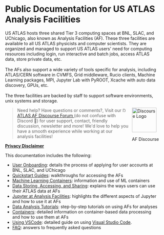 <style>
  #introMore {display: none;}
  #acctsMore {display: none;}
</style>

<script type="text/javascript" src="/tier3docs/scripts/readMoreOrLess.js"></script>

# Public Documentation for US ATLAS Analysis Facilities

US ATLAS hosts three shared Tier 3 computing spaces at BNL, SLAC, and UChicago, also known as Analysis Facilities (AF). These
three facilities are available to all US ATLAS physicists and computer scientists. They are
organized and managed to support US ATLAS users' need for computing resources including login,
run interactive and batch jobs, access ATLAS data, store private data, etc.
<br><br>
The AFs also support a wide variety of tools specific for analysis, including ATLAS/CERN
software in CVMFS, Grid middleware, Rucio clients, Machine Learning packages, MPI, Jupyter
Lab with PyROOT, Xcache with auto data discovery, GPUs, etc.
<br><br>
The three facilities are backed by staff to support software environments, unix systems and
storage.</span>


<div style="float:right; margin-left:10px;">
<a href="https://atlas-talk.sdcc.bnl.gov/">
<img src="images/discourse.png" style="width:80px; height:80px" alt="Discourse Logo" />
</a>
<p>AF Discourse</p>
</div>

>   Need help? Have questions or comments?, Visit our <img src="images/discourse.png" style="width:13px; height:13px" alt="Discourse Logo" /> [ATLAS AF Discourse Forum ](https://atlas-talk.sdcc.bnl.gov/) (do not confuse with Discord 👾) 
>    for user support, contact, friendly discussion, newsletter and more! We'd love to help you have a smooth experience while working at our analysis facilities!

<b>[Privacy Disclaimer](privacyDisclaimer)</b>

This documentation includes the following:

+ [User Onboarding](UserOnboarding/account): details the process of applying for user accounts at BNL, SLAC, and UChicago
+ [Quickstart Guides](sshlogin/sshlogin2BNL): walkthroughs for accessing the AFs
+ [Machine Learning Containers](ML-Containers/info.md): information and use of ML containers
+ [Data Storing, Accessing, and Sharing](doma/DataSharing/): explains the ways users can use their ATLAS data at AFs
+ [Jupyter at Analysis Facilities](jupyter/JupyterAtTier3s): highlights the different aspects of Jupyter and how to use it at AFs
+ [Data Analysis Tutorials](Tutorial-2019Aug): step-by-step tutorials on using AFs for analyses
+ [Containers](Containers/UsingSingularity/README.md): detailed information on container-based data processing and how to use them at AFs
+ [Using VSCode](VSCode/README.md): detailed guide on using [Visual Studio Code](https://code.visualstudio.com/).
+ [FAQ](faqs-tips/faq-tips): answers to frequently asked questions

